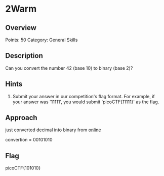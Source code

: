 # 2Warm

## Overview

Points: 50
Category: General Skills

## Description

Can you convert the number 42 (base 10) to binary (base 2)? 

## Hints

1. Submit your answer in our competition's flag format. For example, if your answer was '11111', you would submit 'picoCTF{11111}' as the flag.


## Approach

just converted decimal into binary from [online](https://www.binaryhexconverter.com/decimal-to-binary-converter)

convertion = 00101010

## Flag

picoCTF{101010}